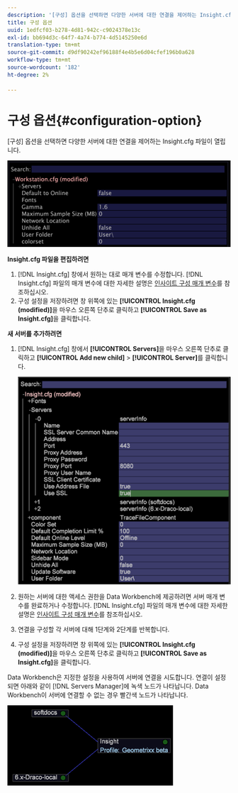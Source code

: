 ```yaml
---
description: '[구성] 옵션을 선택하면 다양한 서버에 대한 연결을 제어하는 Insight.cfg 파일이 열립니다.'
title: 구성 옵션
uuid: 1edfcf03-b278-4d81-942c-c9024378e13c
exl-id: bb694d3c-64f7-4a74-b774-4d5145250e6d
translation-type: tm+mt
source-git-commit: d9df90242ef96188f4e4b5e6d04cfef196b0a628
workflow-type: tm+mt
source-wordcount: '182'
ht-degree: 2%

---
```


# 구성 옵션{#configuration-option}

[구성] 옵션을 선택하면 다양한 서버에 대한 연결을 제어하는 Insight.cfg 파일이 열립니다.

![](assets/cfg_Workstation.png)

**Insight.cfg 파일을 편집하려면**

1. [!DNL Insight.cfg] 창에서 원하는 대로 매개 변수를 수정합니다. [!DNL Insight.cfg] 파일의 매개 변수에 대한 자세한 설명은 [인사이트 구성 매개 변수](../../../home/c-get-started/c-insght-config-param.md#concept-14da97d0756348e885c08ca9e866074b)를 참조하십시오.
1. 구성 설정을 저장하려면 창 위쪽에 있는 **[!UICONTROL Insight.cfg (modified)]**&#x200B;을 마우스 오른쪽 단추로 클릭하고 **[!UICONTROL Save as Insight.cfg]**&#x200B;을 클릭합니다.

**새 서버를 추가하려면**

1. [!DNL Insight.cfg] 창에서 **[!UICONTROL Servers]**&#x200B;을 마우스 오른쪽 단추로 클릭하고 **[!UICONTROL Add new child]** > **[!UICONTROL Server]**&#x200B;를 클릭합니다.

   ![](assets/cfg_Workstation_AddServer.png)

1. 원하는 서버에 대한 액세스 권한을 Data Workbench에 제공하려면 서버 매개 변수를 완료하거나 수정합니다. [!DNL Insight.cfg] 파일의 매개 변수에 대한 자세한 설명은 [인사이트 구성 매개 변수](../../../home/c-get-started/c-insght-config-param.md#concept-14da97d0756348e885c08ca9e866074b)를 참조하십시오.
1. 연결을 구성할 각 서버에 대해 1단계와 2단계를 반복합니다.
1. 구성 설정을 저장하려면 창 위쪽에 있는 **[!UICONTROL Insight.cfg (modified)]**&#x200B;을 마우스 오른쪽 단추로 클릭하고 **[!UICONTROL Save as Insight.cfg]**&#x200B;을 클릭합니다.

Data Workbench은 지정한 설정을 사용하여 서버에 연결을 시도합니다. 연결이 설정되면 아래와 같이 [!DNL Servers Manager]에 녹색 노드가 나타납니다. Data Workbench이 서버에 연결할 수 없는 경우 빨간색 노드가 나타납니다.

![](assets/vis_SysStat_RedGreenDots.png)
